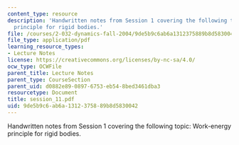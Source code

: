 ```yaml
---
content_type: resource
description: 'Handwritten notes from Session 1 covering the following topic: Work-energy
  principle for rigid bodies.'
file: /courses/2-032-dynamics-fall-2004/9de5b9c6ab6a1312375889b8d5830042_session_11.pdf
file_type: application/pdf
learning_resource_types:
- Lecture Notes
license: https://creativecommons.org/licenses/by-nc-sa/4.0/
ocw_type: OCWFile
parent_title: Lecture Notes
parent_type: CourseSection
parent_uid: d0882e89-0897-6753-eb54-8bed3461dba3
resourcetype: Document
title: session_11.pdf
uid: 9de5b9c6-ab6a-1312-3758-89b8d5830042
---
```

Handwritten notes from Session 1 covering the following topic: Work-energy principle for rigid bodies.